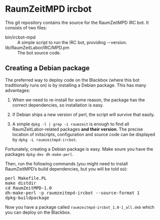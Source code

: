 RaumZeitMPD ircbot
==================

This git repository contains the source for the RaumZeitMPD IRC bot. It
consists of two files:

<dl>
  <dt>bin/ircbot-mpd</dt>
  <dd>A simple script to run the IRC bot, providing --version.</dd>

  <dt>lib/RaumZeitLabor/IRC/MPD.pm</dt>
  <dd>The bot source code.</dd>
</dl>

Creating a Debian package
-------------------------
The preferred way to deploy code on the Blackbox (where this bot traditionally
runs on) is by installing a Debian package. This has many advantages:

1. When we need to re-install for some reason, the package has the correct
   dependencies, so installation is easy.

2. If Debian ships a new version of perl, the script will survive that easily.

3. A simple `dpkg -l | grep -i raumzeit` is enough to find all
   RaumZeitLabor-related packages **and their version**. The precise location
   of initscripts, configuration and source code can be displayed by `dpkg -L
   raumzeitmpd-ircbot`.

Fortunately, creating a Debian package is easy. Make soure you have the
packages `dpkg-dev dh-make-perl`.

Then, run the following commands (you might need to install RaumZeitMPD’s build
dependencies, but you will be told so):
<pre>
perl Makefile.PL
make distdir
cd RaumZeitMPD-1.0
dh-make-perl -p raumzeitmpd-ircbot --source-format 1
dpkg-buildpackage
</pre>

Now you have a package called `raumzeitmpd-ircbot_1.0-1_all.deb` which you can
deploy on the Blackbox.
